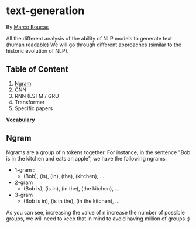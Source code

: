 # text-generation
By [Marco Boucas](http://marco.boucas.fr)

All the different analysis of the ability of NLP models to generate text (human readable)
We will go through different approaches (similar to the historic evolution of NLP).


## Table of Content

1. [Ngram](#ngram)
1. CNN
1. RNN (LSTM / GRU
1. Transformer
1. Specific papers

[**Vocabulary**](#vocabulary)

## Ngram

Ngrams are a group of n tokens together. For instance, in the sentence "Bob is in the kitchen and eats an apple", we have the following ngrams:

* 1-gram :
  * (Bob), (is), (in), (the), (kitchen), ...
* 2-gram
  * (Bob is), (is in), (in the), (the kitchen), ...
* 3-gram
  * (Bob is in), (is in the), (in the kitchen), ...

As you can see, increasing the value of n increase the number of possible groups, we will need to keep that in mind to avoid having million of groups ;)

